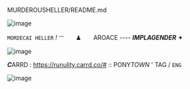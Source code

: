 MURDEROUSHELLER/README.md

![image](https://github.com/MURDEROUSHELLER/MURDEROUSHELLER/assets/174282535/adfa1bba-e998-41de-aea5-b1a98f8cdf06)
                        
`MORDECAI HELLER` *!*
ᵔᵔ　　♟　　AROACE ---- ***IMPLAGENDER***  ✦
 
  ![image](https://github.com/MURDEROUSHELLER/MURDEROUSHELLER/assets/174282535/e2da1ba5-d99d-4ba1-9278-567a63850e61)

***C***ARRD : https://runulity.carrd.co/# :: PONY*TOWN* ' TAG / `ENG` 

![image](https://github.com/MURDEROUSHELLER/MURDEROUSHELLER/assets/174282535/bbaed763-b4e5-4fb6-ad53-261a53949fca)
